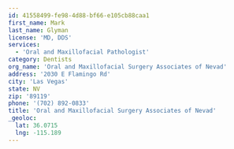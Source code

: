 ```yaml
---
id: 41558499-fe98-4d88-bf66-e105cb88caa1
first_name: Mark
last_name: Glyman
license: 'MD, DDS'
services:
  - 'Oral and Maxillofacial Pathologist'
category: Dentists
org_name: 'Oral and Maxillofacial Surgery Associates of Nevad'
address: '2030 E Flamingo Rd'
city: 'Las Vegas'
state: NV
zip: '89119'
phone: '(702) 892-0833'
title: 'Oral and Maxillofacial Surgery Associates of Nevad'
_geoloc:
  lat: 36.0715
  lng: -115.189
---
```

